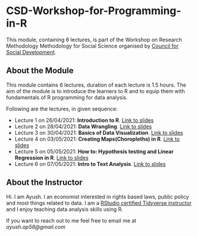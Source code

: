 # CSD-Workshop-for-Programming-in-R

This module, containing 6 lectures, is part of the Workshop on Research Methodology Methodology for Social Science organised by [Council for Social Development](https://csdindia.org/).

## About the Module

This module contains 6 lectures, duration of each lecture is 1.5 hours. The aim of the module is to introduce the learners to R and to equip them with fundamentals of R programming for data analysis.

Following are the lectures, in given sequence:

  * Lecture 1 on 26/04/2021: __Introduction to R__. [Link to slides](/lecture1.html)
  * Lecture 2 on 28/04/2021: __Data Wrangling__. [Link to slides](/lecture2.html)
  * Lecture 3 on 30/04/2021: __Basics of Data Visualization__. [Link to slides](/lecture3.html)
  * Lecture 4 on 03/05/2021: __Creating Maps(Choropleths) in R__. [Link to slides](/lecture4.html)
  * Lecture 5 on 05/05/2021: __How to: Hypothesis testing and Linear Regression in R__. [Link to slides](/lecture5.html)
  * Lecture 6 on 07/05/2021: __Intro to Text Analysis__. [Link to slides](/lecture6.html)
  
## About the Instructor

Hi. I am Ayush. I an economist interested in rights based laws, public policy and most things related to data. I am a [RStudio certified Tidyverse instructor](https://education.rstudio.com/trainers/people/patel+ayush/) and I enjoy teaching data analysis skills using R.

If you want to reach out to me feel free to email me at _ayush.ap58@gmail.com_

